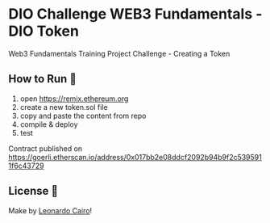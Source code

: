 # DIO Challenge WEB3 Fundamentals - DIO Token

Web3 Fundamentals Training Project Challenge - Creating a Token

## How to Run 🏃

1. open https://remix.ethereum.org
2. create a new token.sol file
3. copy and paste the content from repo
4. compile & deploy
5. test

Contract published on https://goerli.etherscan.io/address/0x017bb2e08ddcf2092b94b9f2c5395911f6c43729

## License 📄

Make by [Leonardo Cairo](https://www.linkedin.com/in/leocairos/)!